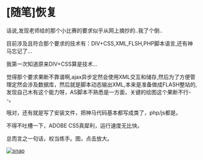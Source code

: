 # [随笔]恢复


话说,发现老师给的那个小比赛的要求似乎从网上摘抄的..我了个倒..

目前涉及且符合那个要求的技术有：DIV+CSS,XML,FLSH,PHP脚本语言,还有神马忘记了...

我第一次知道原来DIV+CSS算是技术...

觉得那个要求果断不靠谱啊,ajax异步定然会使用XML交互和储存,然后为了方便管理定然会涉及数据库，然后就是脚本动态输出XML,本来是准备做成FLASH整站的,发现自己木有这个能力呀，AS脚本不熟悉是一方面，关键的绘图这个果断不行- -。

哦对，还有就是写了安装文件，把神马代码基本都写成类了，php/js都是。

不得不吐槽一下，ADOBE CS5真犀利，运行速度无比快。

总而言之一句话，权当练手。图，点击放大。


[![snap](https://attachment.soulteary.com/2011/05/08/snap.png "snap")](https://attachment.soulteary.com/2011/05/08/snap.png)


